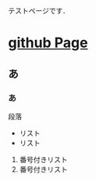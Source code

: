 テストページです．

# [github Page](https://mamisite.github.io/createGithubPage.md)
## あ
### あ
 
段落
 
- リスト
- リスト
 
1. 番号付きリスト
2. 番号付きリスト
